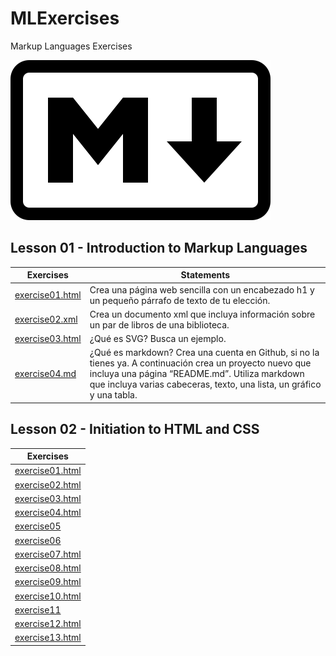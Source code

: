 # MLExercises
Markup Languages Exercises

![Mark of Markdowm](markdown-mark.svg)

## Lesson 01 - Introduction to Markup Languages

Exercises | Statements
-------------------- | --------------------------------------------------------------------------------
[exercise01.html](/lesson01/exercise01.html) | Crea una página web sencilla con un encabezado h1 y un pequeño párrafo de texto de tu elección.
[exercise02.xml](/lesson01/exercise02.xml) | Crea un documento xml que incluya información sobre un par de libros de una biblioteca.
[exercise03.html](/lesson01/exercise03.html) | ¿Qué es SVG? Busca un ejemplo.
[exercise04.md](/lesson01/exercise04.md) | ¿Qué es markdown? Crea una cuenta en Github, si no la tienes ya. A continuación crea un proyecto nuevo que incluya una página “README.md”. Utiliza markdown que incluya varias cabeceras, texto, una lista, un gráfico y una tabla.

## Lesson 02 - Initiation to HTML and CSS

Exercises |
-------------------- |
[exercise01.html](/lesson02/exercise01.html) |
[exercise02.html](/lesson02/exercise02.html) |
[exercise03.html](/lesson02/exercise03.html) |
[exercise04.html](/lesson02/exercise04.html) |
[exercise05](/lesson02/exercise05/www.misitio.com) |
[exercise06](/lesson02/exercise06) |
[exercise07.html](/lesson02/exercise07.html) |
[exercise08.html](/lesson02/exercise08.html) |
[exercise09.html](/lesson02/exercise09.html) |
[exercise10.html](/lesson02/exercise10.html) |
[exercise11](/lesson02/exercise11) |
[exercise12.html](/lesson02/exercise12.html) |
[exercise13.html](/lesson02/exercise13.html) |
